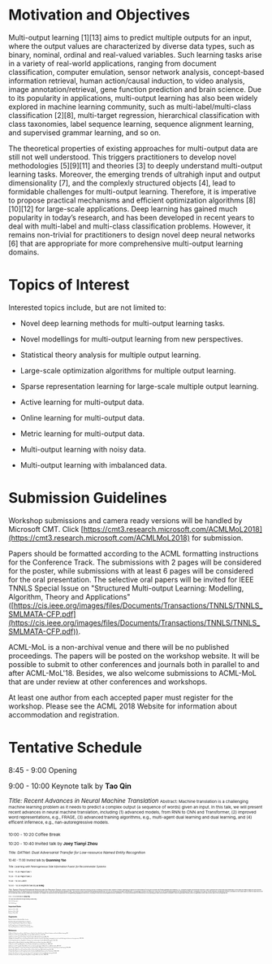 # Motivation and Objectives 

Multi-output learning [1][13] aims to predict multiple outputs for an input, where the output values are characterized by diverse data types, such as binary, nominal, ordinal and real-valued variables. Such learning tasks arise in a variety of real-world applications, ranging from document classification, computer emulation, sensor network analysis, concept-based information retrieval, human action/causal induction, to video analysis, image annotation/retrieval, gene function prediction and brain science. Due to its popularity in applications, multi-output learning has also been widely explored in machine learning community, such as multi-label/multi-class classification [2][8], multi-target regression, hierarchical classification with class taxonomies, label sequence learning, sequence alignment learning, and supervised grammar learning, and so on.

The theoretical properties of existing approaches for multi-output data are still not well understood. This triggers practitioners to develop novel methodologies [5][9][11] and theories [3] to deeply understand multi-output learning tasks. Moreover, the emerging trends of ultrahigh input and output dimensionality [7], and the complexly structured objects [4], lead to formidable challenges for multi-output learning. Therefore, it is imperative to propose practical mechanisms and efficient optimization algorithms [8][10][12] for large-scale applications. Deep learning has gained much popularity in today’s research, and has been developed in recent years to deal with multi-label and multi-class classification problems. However, it remains non-trivial for practitioners to design novel deep neural networks [6] that are appropriate for more comprehensive multi-output learning domains.

# Topics of Interest 

Interested topics include, but are not limited to: 

- Novel deep learning methods for multi-output learning tasks. 

- Novel modellings for multi-output learning from new perspectives. 

- Statistical theory analysis for multiple output learning. 

- Large-scale optimization algorithms for multiple output learning. 

- Sparse representation learning for large-scale multiple output learning. 

- Active learning for multi-output data. 

- Online learning for multi-output data. 

- Metric learning for multi-output data. 

- Multi-output learning with noisy data. 

- Multi-output learning with imbalanced data. 

# Submission Guidelines 

Workshop submissions and camera ready versions will be handled by Microsoft CMT. Click [https://cmt3.research.microsoft.com/ACMLMoL2018](https://cmt3.research.microsoft.com/ACMLMoL2018) for submission. 

Papers should be formatted according to the ACML formatting instructions for the Conference Track. The submissions with 2 pages will be considered for the poster, while submissions with at least 6 pages will be considered for the oral presentation. The selective oral papers will be invited for IEEE TNNLS Special Issue on "Structured Multi-output Learning: Modelling, Algorithm, Theory and Applications" ([https://cis.ieee.org/images/files/Documents/Transactions/TNNLS/TNNLS_SMLMATA-CFP.pdf](https://cis.ieee.org/images/files/Documents/Transactions/TNNLS/TNNLS_SMLMATA-CFP.pdf)).

ACML-MoL is a non-archival venue and there will be no published proceedings. The papers will be posted on the workshop website. It will be possible to submit to other conferences and journals both in parallel to and after ACML-MoL'18. Besides, we also welcome submissions to ACML-MoL that are under review at other conferences and workshops. 

At least one author from each accepted paper must register for the workshop. Please see the ACML 2018 Website for information about accommodation and registration.

# Tentative Schedule

8:45 - 9:00    Opening 

9:00 - 10:00   Keynote talk by **Tao Qin**

<small>*Title: Recent Advances in Neural Machine Translation*<small>
<small>Abstract: Machine translation is a challenging machine learning problem as it needs to predict a complex output (a sequence of words) given an input. In this talk, we will present recent advances in neural machine translation, including (1) advanced models, from RNN to CNN and Transformer, (2) improved word representations, e.g., FRAGE, (3) advanced training algorithms, e.g., multi-agent dual learning and dual learning, and (4) efficent infernece, e.g., nan-autoregressive models.<small>

10:00 - 10:20   Coffee Break 

10:20 - 10:40   Invited talk by **Joey Tianyi Zhou**

<small>*Title: DATNet: Dual Adversarial Transfer for Low-resource Named Entity Recognition*<small>

10:40 - 11:00   Invited talk by **Quanming Yao**

<small>*Title: Learning with Heterogeneous Side Information Fusion for Recommender Systems*<small>

11:00 - 11:20   Paper talk 1

11:20 - 11:40   Paper talk 2

11:40 - 13:30   Lunch

13:30 - 14:30   Keynote talk by **Le Song**

<small> *Title: Syntax-Directed Variational Autoencoder for Structure Output* <small>
<small> Abstract: Deep generative models have been enjoying success in modeling continuous data. However it remains challenging to capture the representations for discrete structures with formal grammars and semantics, e.g., computer programs and molecular structures. How to generate both syntactically and semantically correct data still remains largely an open problem. Inspired by the theory of compiler where the syntax and semantics check is done via syntax-directed translation (SDT), we propose a novel syntax-directed variational autoencoder (SD-VAE) by introducing stochastic lazy attributes. This approach converts the offline SDT check into on-the-fly generated guidance for constraining the decoder. Comparing to the state-of-the-art methods, our approach enforces constraints on the output space so that the output will be not only syntactically valid, but also semantically reasonable. We evaluate the proposed model with applications in programming language and molecules, including reconstruction and program/molecule optimization. The results demonstrate the effectiveness in incorporating syntactic and semantic constraints in discrete generative models, which is significantly better than current state-of-the-art approaches.<small>

14:30 - 14:50   Invited talk by **Liang Feng**

<small>*Title: Multi-task Optimization through Denoising Autoencoding*<small>

14:50 - 15:10   Paper talk 3

15:10 - 15:30   Closing

# Important Dates 

Submission:     13 Oct, 2018. 

Notification:   30 Oct, 2018. 

Workshop:       14 Nov, 2018. 

# Organizers

Weiwei Liu, University of New South Wales, Australia. 

Xiaobo Shen, Nanyang Technological University, Singapore. 

Yew-Soon Ong, Nanyang Technological University, Singapore. 

Ivor W. Tsang, University of Technology Sydney, Australia. 

Chen Gong, Nanjing University of Science and Technology, China.

# Reference

[1] Mauricio A. Álvarez, Lorenzo Rosasco, Neil D. Lawrence, Kernels for Vector-Valued Functions: A Review, Foundations and Trends in Machine Learning, 2012.

[2] Weiwei Liu, Ivor W. Tsang, Large Margin Metric Learning for Multi-Label Prediction, AAAI, 2015.

[3] Weiwei Liu, Ivor W. Tsang, On the Optimality of Classifier Chain for Multi-label Classification, NIPS, 2015.

[4] Mingkui Tan, Qinfeng Shi, Anton van den Hengel, Chunhua Shen, Junbin Gao, Fuyuan Hu, Zhen Zhang, Learning graph structure for multi-label image classification via clique generation, CVPR, 2015.

[5] Chen Gong, Dacheng Tao, Jie Yang, Wei Liu, Teaching-to-Learn and Learning-to-Teach for Multi-label Propagation, AAAI, 2016.

[6] Moustapha Cissé, Maruan Al-Shedivat, Samy Bengio, ADIOS: Architectures Deep In Output Space, ICML, 2017.

[7] Weiwei Liu, Ivor W. Tsang, Making Decision Trees Feasible in Ultrahigh Feature and Label Dimensions, JMLR, 2017.

[8] Weiwei Liu, Ivor W. Tsang, Klaus-Robert Müller, An Easy-to-hard Learning Paradigm for Multiple Classes and Multiple Labels, JMLR, 2017.

[9] Chen Gong, Tongliang Liu, Yuanyan Tang, Jian Yang, Jie Yang, Dacheng Tao, A Regularization Approach for Instance-Based Superset Label Learning, TCYB, 2018.

[10] Xiaobo Shen, Weiwei Liu, Ivor W. Tsang, Quan-Sen Sun, Yew-Soon Ong, Compact Multi-Label Learning, AAAI, 2018.

[11] Xiaobo Shen, Weiwei Liu, Ivor W. Tsang, Quan-Sen Sun, Yew-Soon Ong, Multilabel Prediction via Cross-View Search, TNNLS, 2018.

[12] Xiaobo Shen, Weiwei Liu, Yong Luo, Yew-Soon Ong, Ivor W. Tsang, Deep Discrete Prototype Multilabel Learning, IJCAI, 2018.

[13] Weiwei Liu, Donna Xu, Ivor Tsang, Wenjie Zhang, Metric Learning for Multi-output Tasks, TPAMI, 2018.
